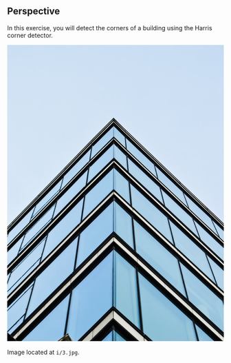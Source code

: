 ## Perspective

In this exercise, you will detect the corners of a building using the Harris corner detector.

![Building from a bottom perspective](i/3.jpg)

Image located at `i/3.jpg`.

<!-- Image preloaded as `building_image`. -->

<!-- The functions `show_image()` and `show_image_with_corners()` have already been preloaded for you. As well as the `color` module for converting images to grayscale. -->
<!-- 
### Instructions

- Import the `corner_harris()` function from the feature module.

- Convert the `building_image` to grayscale.

- Apply the harris detector to obtain the measure response image with the possible corners.

- Find the peaks of the corners.
 -->